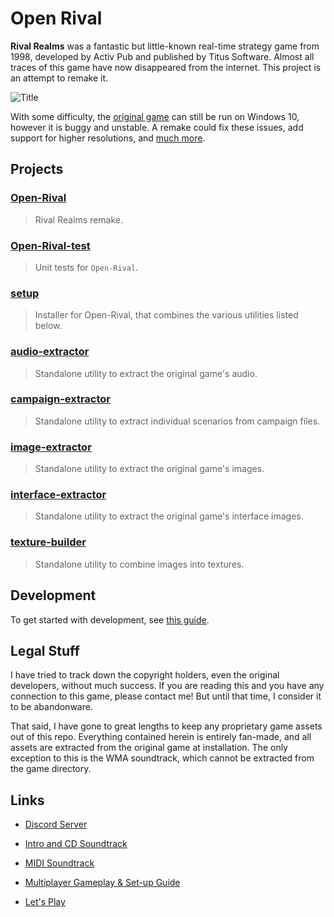 # Open Rival

**Rival Realms** was a fantastic but little-known real-time strategy game from 1998, developed by Activ Pub and published by Titus Software. Almost all traces of this game have now disappeared from the internet. This project is an attempt to remake it.

![Title](http://danjb.com/images/rival_realms/title.jpg)

With some difficulty, the [original game](https://www.old-games.com/download/5514/rival-realms) can still be run on Windows 10, however it is buggy and unstable. A remake could fix these issues, add support for higher resolutions, and [much more](https://github.com/Danjb1/open-rival/blob/master/docs/TODO.md#quality-of-life-improvements).

## Projects

### [Open-Rival](/Open-Rival)

> Rival Realms remake.

### [Open-Rival-test](/Open-Rival-test)

> Unit tests for `Open-Rival`.

### [setup](/setup)

> Installer for Open-Rival, that combines the various utilities listed below.

### [audio-extractor](/audio-extractor)

> Standalone utility to extract the original game's audio.

### [campaign-extractor](/campaign-extractor)

> Standalone utility to extract individual scenarios from campaign files.

### [image-extractor](/image-extractor)

> Standalone utility to extract the original game's images.

### [interface-extractor](/interface-extractor)

> Standalone utility to extract the original game's interface images.

### [texture-builder](/texture-builder)

> Standalone utility to combine images into textures.

## Development

To get started with development, see [this guide](docs/development_quickstart.md).

## Legal Stuff

I have tried to track down the copyright holders, even the original developers, without much success. If you are reading this and you have any connection to this game, please contact me! But until that time, I consider it to be abandonware.

That said, I have gone to great lengths to keep any proprietary game assets out of this repo. Everything contained herein is entirely fan-made, and all assets are extracted from the original game at installation. The only exception to this is the WMA soundtrack, which cannot be extracted from the game directory.

## Links

 - [Discord Server](https://discord.gg/R7E4KWT)

 - [Intro and CD Soundtrack](https://www.youtube.com/watch?v=N7JFz1GapOE&list=PL6389EE9ABE2B104B)

 - [MIDI Soundtrack](https://www.youtube.com/playlist?list=PLfJwVz0VSvZn0sx5pwbGimYG6NtHA3TZP)

 - [Multiplayer Gameplay & Set-up Guide](https://www.youtube.com/watch?v=KzTm1MCKrLI)

 - [Let's Play](https://www.youtube.com/watch?v=bSefVvZnxKs)
